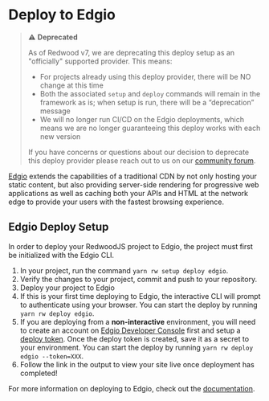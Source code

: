 # Deploy to Edgio

>⚠️ **Deprecated**
>
>As of Redwood v7, we are deprecating this deploy setup as an "officially" supported provider. This means:
>- For projects already using this deploy provider, there will be NO change at this time
>- Both the associated `setup` and `deploy` commands will remain in the framework as is; when setup is run, there will be a “deprecation” message
>- We will no longer run CI/CD on the Edgio deployments, which means we are no longer guaranteeing this deploy works with each new version
>
>If you have concerns or questions about our decision to deprecate this deploy provider please reach out to us on our [community forum](https://community.redwoodjs.com).

[Edgio](https://edg.io) extends the capabilities of a traditional CDN by not only hosting your static content, but also providing server-side rendering for progressive web applications as well as caching both your APIs and HTML at the network edge to provide your users with the fastest browsing experience.

## Edgio Deploy Setup

In order to deploy your RedwoodJS project to Edgio, the project must first be initialized with the Edgio CLI.

1. In your project, run the command `yarn rw setup deploy edgio`.
2. Verify the changes to your project, commit and push to your repository.
3. Deploy your project to Edgio
  1. If this is your first time deploying to Edgio, the interactive CLI will prompt to authenticate using your browser. You can start the deploy by running `yarn rw deploy edgio`.
  2. If you are deploying from a **non-interactive** environment, you will need to create an account on [Edgio Developer Console](https://app.layer0.co) first and setup a [deploy token](https://docs.edg.io/guides/deploy_apps#deploy-from-ci). Once the deploy token is created, save it as a secret to your environment. You can start the deploy by running `yarn rw deploy edgio --token=XXX`.
4. Follow the link in the output to view your site live once deployment has completed!

For more information on deploying to Edgio, check out the [documentation](https://docs.edg.io).
